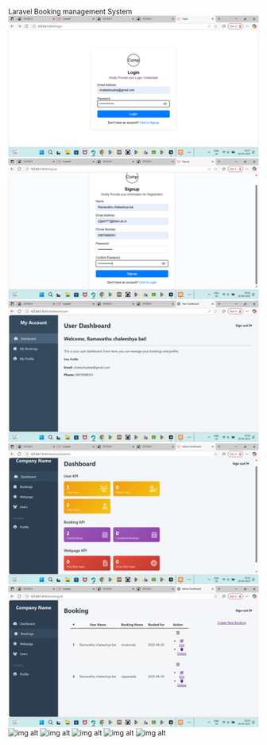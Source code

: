 Laravel Booking management System
![img alt](https://github.com/chaleeshya/Laraval-Booking-management-System/blob/main/Screenshot%20(219).png?raw=true)
![img alt](https://github.com/chaleeshya/Laraval-Booking-management-System/blob/main/Screenshot%20(220).png?raw=true)
![img alt](https://github.com/chaleeshya/Laraval-Booking-management-System/blob/main/Screenshot%20(221).png?raw=true)
![img alt](https://github.com/chaleeshya/Laraval-Booking-management-System/blob/main/Screenshot%20(222).png?raw=true)
![img alt](https://github.com/chaleeshya/Laraval-Booking-management-System/blob/main/Screenshot%20(223).png?raw=true)
![img alt]()
![img alt]()
![img alt]()
![img alt]()
![img alt]()





